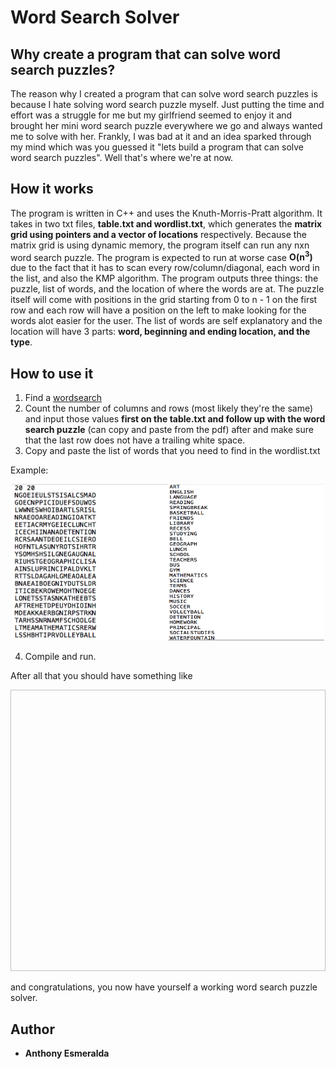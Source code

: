# Word Search Solver
## Why create a program that can solve word search puzzles?
The reason why I created a program that can solve word search puzzles is because I hate solving word search puzzle myself. Just putting the time and effort was a struggle for me but my girlfriend seemed to enjoy it and brought her mini word search puzzle everywhere we go and always wanted me to solve with her. Frankly, I was bad at it and an idea sparked through my mind which was you guessed it "lets build a program that can solve word search puzzles". Well that's where we're at now.

## How it works
The program is written in C++ and uses the Knuth-Morris-Pratt algorithm. It takes in two txt files, **table.txt and wordlist.txt**, which generates the **matrix grid using pointers and a vector of locations** respectively. Because the matrix grid is using dynamic memory, the program itself can run any nxn word search puzzle. The program is expected to run at worse case **O(n<sup>3</sup>)** due to the fact that it has to scan every row/column/diagonal, each word in the list, and also the KMP algorithm. The program outputs three things: the puzzle, list of words, and the location of where the words are at. The puzzle itself will come with positions in the grid starting from 0 to n - 1 on the first row and each row will have a position on the left to make looking for the words alot easier for the user. The list of words are self explanatory and the location will have 3 parts: **word, beginning and ending location, and the type**.

## How to use it
1. Find a [wordsearch](https://www.brainzilla.com/word-games/word-search/printable)
2. Count the number of columns and rows (most likely they're the same) and input those values **first on the table.txt and follow up with the word search puzzle** (can copy and paste from the pdf) after and make sure that the last row does not have a trailing white space.
3. Copy and paste the list of words that you need to find in the wordlist.txt

Example:
<p align="center">
<img src="docs/TableExample.png" width="250" height="250"/><img src ="docs/WordListsExample.png" width="250" height="250"/>
</p>

4. Compile and run.

After all that you should have something like 
<p align="center">
  <img src="  " width="600" height="450" />
</p>

and congratulations, you now have yourself a working word search puzzle solver. 

## Author
* **Anthony Esmeralda**
